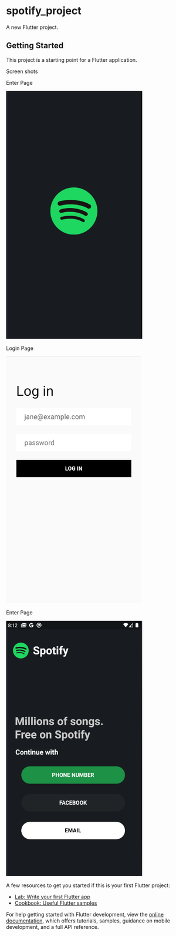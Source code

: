 # spotify_project

A new Flutter project.

## Getting Started

This project is a starting point for a Flutter application.

Screen shots

Enter Page

![Enter Page](https://github.com/NiMeItachi/spotify_project/blob/master/spotify_git/home_page.png)


Login Page

![Enter Page](https://github.com/NiMeItachi/spotify_project/blob/master/spotify_git/login_page.png)

Enter Page

![Enter Page](https://github.com/NiMeItachi/spotify_project/blob/master/spotify_git/enter_page.png)

A few resources to get you started if this is your first Flutter project:

- [Lab: Write your first Flutter app](https://docs.flutter.dev/get-started/codelab)
- [Cookbook: Useful Flutter samples](https://docs.flutter.dev/cookbook)

For help getting started with Flutter development, view the
[online documentation](https://docs.flutter.dev/), which offers tutorials,
samples, guidance on mobile development, and a full API reference.
